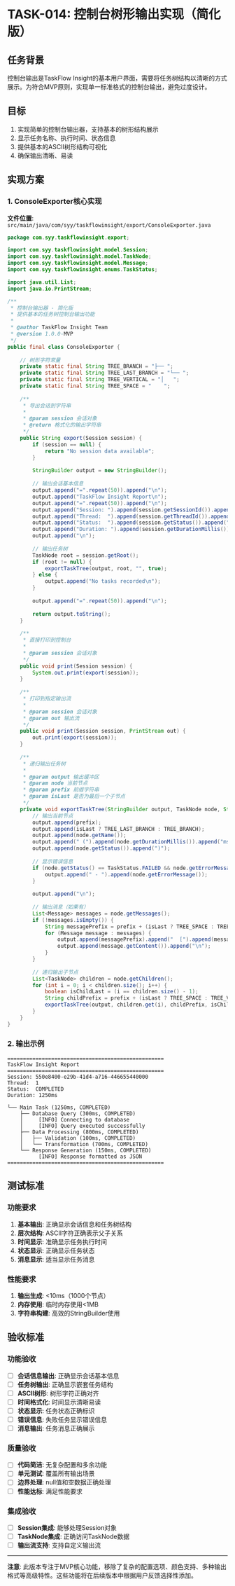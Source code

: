 # TASK-014: 控制台树形输出实现（简化版）

## 任务背景

控制台输出是TaskFlow Insight的基本用户界面，需要将任务树结构以清晰的方式展示。为符合MVP原则，实现单一标准格式的控制台输出，避免过度设计。

## 目标

1. 实现简单的控制台输出器，支持基本的树形结构展示
2. 显示任务名称、执行时间、状态信息
3. 提供基本的ASCII树形结构可视化
4. 确保输出清晰、易读

## 实现方案

### 1. ConsoleExporter核心实现

**文件位置**: `src/main/java/com/syy/taskflowinsight/export/ConsoleExporter.java`

```java
package com.syy.taskflowinsight.export;

import com.syy.taskflowinsight.model.Session;
import com.syy.taskflowinsight.model.TaskNode;
import com.syy.taskflowinsight.model.Message;
import com.syy.taskflowinsight.enums.TaskStatus;

import java.util.List;
import java.io.PrintStream;

/**
 * 控制台输出器 - 简化版
 * 提供基本的任务树控制台输出功能
 * 
 * @author TaskFlow Insight Team
 * @version 1.0.0-MVP
 */
public final class ConsoleExporter {
    
    // 树形字符常量
    private static final String TREE_BRANCH = "├── ";
    private static final String TREE_LAST_BRANCH = "└── ";
    private static final String TREE_VERTICAL = "│   ";
    private static final String TREE_SPACE = "    ";
    
    /**
     * 导出会话到字符串
     * 
     * @param session 会话对象
     * @return 格式化的输出字符串
     */
    public String export(Session session) {
        if (session == null) {
            return "No session data available";
        }
        
        StringBuilder output = new StringBuilder();
        
        // 输出会话基本信息
        output.append("=".repeat(50)).append("\n");
        output.append("TaskFlow Insight Report\n");
        output.append("=".repeat(50)).append("\n");
        output.append("Session: ").append(session.getSessionId()).append("\n");
        output.append("Thread:  ").append(session.getThreadId()).append("\n");
        output.append("Status:  ").append(session.getStatus()).append("\n");
        output.append("Duration: ").append(session.getDurationMillis()).append("ms\n");
        output.append("\n");
        
        // 输出任务树
        TaskNode root = session.getRoot();
        if (root != null) {
            exportTaskTree(output, root, "", true);
        } else {
            output.append("No tasks recorded\n");
        }
        
        output.append("=".repeat(50)).append("\n");
        
        return output.toString();
    }
    
    /**
     * 直接打印到控制台
     * 
     * @param session 会话对象
     */
    public void print(Session session) {
        System.out.print(export(session));
    }
    
    /**
     * 打印到指定输出流
     * 
     * @param session 会话对象
     * @param out 输出流
     */
    public void print(Session session, PrintStream out) {
        out.print(export(session));
    }
    
    /**
     * 递归输出任务树
     * 
     * @param output 输出缓冲区
     * @param node 当前节点
     * @param prefix 前缀字符串
     * @param isLast 是否为最后一个子节点
     */
    private void exportTaskTree(StringBuilder output, TaskNode node, String prefix, boolean isLast) {
        // 输出当前节点
        output.append(prefix);
        output.append(isLast ? TREE_LAST_BRANCH : TREE_BRANCH);
        output.append(node.getName());
        output.append(" (").append(node.getDurationMillis()).append("ms, ");
        output.append(node.getStatus()).append(")");
        
        // 显示错误信息
        if (node.getStatus() == TaskStatus.FAILED && node.getErrorMessage() != null) {
            output.append(" - ").append(node.getErrorMessage());
        }
        
        output.append("\n");
        
        // 输出消息（如果有）
        List<Message> messages = node.getMessages();
        if (!messages.isEmpty()) {
            String messagePrefix = prefix + (isLast ? TREE_SPACE : TREE_VERTICAL);
            for (Message message : messages) {
                output.append(messagePrefix).append("  [").append(message.getType()).append("] ");
                output.append(message.getContent()).append("\n");
            }
        }
        
        // 递归输出子节点
        List<TaskNode> children = node.getChildren();
        for (int i = 0; i < children.size(); i++) {
            boolean isChildLast = (i == children.size() - 1);
            String childPrefix = prefix + (isLast ? TREE_SPACE : TREE_VERTICAL);
            exportTaskTree(output, children.get(i), childPrefix, isChildLast);
        }
    }
}
```

### 2. 输出示例

```
==================================================
TaskFlow Insight Report
==================================================
Session: 550e8400-e29b-41d4-a716-446655440000
Thread:  1
Status:  COMPLETED
Duration: 1250ms

└── Main Task (1250ms, COMPLETED)
    ├── Database Query (300ms, COMPLETED)
    │     [INFO] Connecting to database
    │     [INFO] Query executed successfully
    ├── Data Processing (800ms, COMPLETED)
    │   ├── Validation (100ms, COMPLETED)
    │   └── Transformation (700ms, COMPLETED)
    └── Response Generation (150ms, COMPLETED)
          [INFO] Response formatted as JSON
==================================================
```

## 测试标准

### 功能要求
1. **基本输出**: 正确显示会话信息和任务树结构
2. **层次结构**: ASCII字符正确表示父子关系
3. **时间显示**: 准确显示任务执行时间
4. **状态显示**: 正确显示任务状态
5. **消息显示**: 适当显示任务消息

### 性能要求
1. **输出生成**: <10ms（1000个节点）
2. **内存使用**: 临时内存使用<1MB
3. **字符串构建**: 高效的StringBuilder使用

## 验收标准

### 功能验收
- [ ] **会话信息输出**: 正确显示会话基本信息
- [ ] **任务树输出**: 正确显示嵌套任务结构
- [ ] **ASCII树形**: 树形字符正确对齐
- [ ] **时间格式化**: 时间显示清晰易读
- [ ] **状态显示**: 任务状态正确标识
- [ ] **错误信息**: 失败任务显示错误信息
- [ ] **消息输出**: 任务消息正确展示

### 质量验收
- [ ] **代码简洁**: 无复杂配置和多余功能
- [ ] **单元测试**: 覆盖所有输出场景
- [ ] **边界处理**: null值和空数据正确处理
- [ ] **性能达标**: 满足性能要求

### 集成验收
- [ ] **Session集成**: 能够处理Session对象
- [ ] **TaskNode集成**: 正确访问TaskNode数据
- [ ] **输出流支持**: 支持自定义输出流

---

**注意**: 此版本专注于MVP核心功能，移除了复杂的配置选项、颜色支持、多种输出格式等高级特性。这些功能将在后续版本中根据用户反馈选择性添加。
